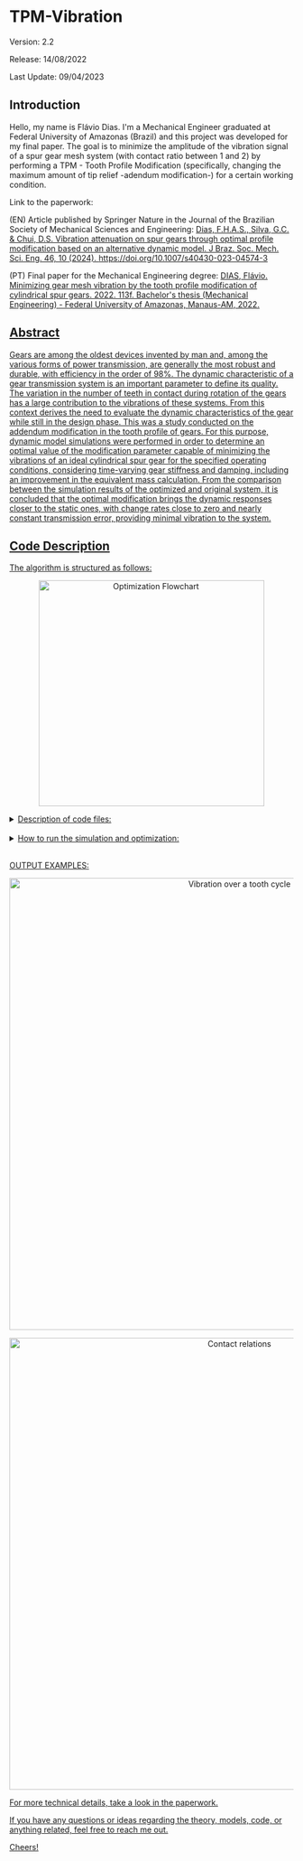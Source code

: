 # TPM-Vibration 
  Version: 2.2
  
  Release: 14/08/2022
  
  Last Update: 09/04/2023
   

## Introduction
  Hello, my name is Flávio Dias. I'm a Mechanical Engineer graduated at Federal University of Amazonas (Brazil) and this project was developed for my final paper. The goal is to minimize the amplitude of the vibration signal of a spur gear mesh system (with contact ratio between 1 and 2) by performing a TPM - Tooth Profile Modification (specifically, changing the maximum amount of tip relief -adendum modification-) for a certain working condition.
  
  Link to the paperwork: 

  (EN) Article published by Springer Nature in the Journal of the Brazilian Society of Mechanical Sciences and Engineering: <a href= https://rdcu.be/ds3ID > Dias, F.H.A.S., Silva, G.C. & Chui, D.S. Vibration attenuation on spur gears through optimal profile modification based on an alternative dynamic model. J Braz. Soc. Mech. Sci. Eng. 46, 10 (2024). https://doi.org/10.1007/s40430-023-04574-3
  
  (PT) Final paper for the Mechanical Engineering degree: <a href= https://riu.ufam.edu.br/bitstream/prefix/6549/3/TCC_FlavioDias.pdf > DIAS, Flávio. Minimizing gear mesh vibration by the tooth profile modification of
cylindrical spur gears. 2022. 113f. Bachelor's thesis (Mechanical Engineering) - Federal University of Amazonas, Manaus-AM, 2022.

## Abstract
  Gears are among the oldest devices invented by man and, among the various forms of power transmission, are generally the most robust and durable, with efficiency in the order of 98%. The dynamic characteristic of a gear transmission system is an important parameter to define its quality. The variation in the number of teeth in contact during rotation of the gears has a large contribution to the vibrations of these systems. From this context derives the need to evaluate the dynamic characteristics of the gear while still in the design phase. This was a study conducted on the addendum modification in the tooth profile of gears. For this purpose, dynamic model simulations were performed in order to determine an optimal value of the modification parameter capable of minimizing the vibrations of an ideal cylindrical spur gear for the specified operating conditions, considering time-varying gear stiffness and damping, including an improvement in the equivalent mass calculation. From the comparison between the simulation results of the optimized and original system, it is concluded that the optimal modification brings the dynamic responses closer to the static ones, with change rates close to zero and nearly constant transmission error, providing minimal vibration to the system.
  
## Code Description  
  
  The algorithm is structured as follows:

   <p align="center">
    <img src="https://user-images.githubusercontent.com/44821460/229648230-598b24b0-9d1d-4a95-9a83-59e314eb715f.png" alt="Optimization Flowchart" width="400" />
  </p>
  
  
  <details>
  <summary> Description of code files: </summary>
  <br>
  
    OPTIMIZATION: Has the properties of the optimization function with the goal to evaluate the main code (SIMULATION) to get the optimum amount of modification;

    SIMULATION: The main code, where all the constants and properties of the gear, mesh and operation. Holding all the other functions mentioned below;

    GEARS: Calculates the gear dimentions given the entries in SIMULATION;

    OPERATION: Calculates the gear mesh relations given the entries in SIMULATION;

    MESH: Calculates the mesh parameters given the gear and operation entries in SIMULATION;

    MASS: Calculates de equivalent mass of the sistem given the dimentions and the profile modification amount;

    INTEGR: Calculates de integrals for the stiffness by the energy formulas;

    ENERGY: Calculates de stiffness by the energy formulas of the original and modified systems;

    INTERPOLATION: Interpolate the discrete functions to obtain the continuos representation of the dynamic coefficients;

    MODEL: Sets the space-states variables together with the acceleration of the original and modified system;

    DYNAMIC: Solves the original dynamic model;

    DYNAMICTPM: Solves the modified dynamic model;

    ACCEL: Calculates the acceleration of the original system;

    ACCELTPM: Calculates the acceleration of the modified system;

    SIGNAL: Quantifies the vibration signals;

    PLOTS: Generate the graphics for analysis.
  
  </details>
  <br>

  <details>
  <summary> How to run the simulation and optimization: </summary>
  <br>


    OPTIMIZATION: Run the code "optimization.m". It will find the maximum amount of modification that will minimize the gear mesh vibration for the system declared in the "simulation.m" and "simulation2.m" files.

    SIMULATION ONLY: Open the "simulation.m" file, remove the lines (1 and 97), uncomment the "deltamax" variable input (line 7) and the plot call (line 95). That will make the code run for the specified maximum amounf of modification for the declared system of gears in the code.

  </details>
  <br>
  
  OUTPUT EXAMPLES:
  
  <p align="center">
  <img src="https://user-images.githubusercontent.com/44821460/230794069-064d7b4e-b72a-4928-a2f7-47bb70ca2b29.png" alt="Vibration over a tooth cycle" width="800" />
  </p>

  <p align="center">
  <img src="https://user-images.githubusercontent.com/44821460/230794334-d4810585-1a9b-4f79-8c62-2e1ce66c7869.png" alt="Contact relations" width="800" />
  </p>
  
  
  For more technical details, take a look in the paperwork.
  
  If you have any questions or ideas regarding the theory, models, code, or anything related, feel free to reach me out.
  
  Cheers!
